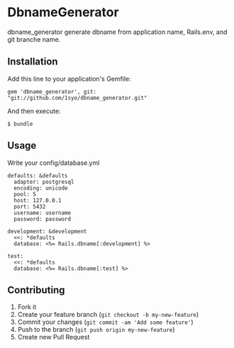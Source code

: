 # DbnameGenerator

dbname_generator generate dbname from application name, Rails.env, and git branche name.

## Installation

Add this line to your application's Gemfile:

    gem 'dbname_generator', git: "git://github.com/1syo/dbname_generator.git"

And then execute:

    $ bundle

## Usage

Write your config/database.yml

    defaults: &defaults
      adapter: postgresql
      encoding: unicode
      pool: 5
      host: 127.0.0.1
      port: 5432
      username: username
      password: password

    development: &development
      <<: *defaults
      database: <%= Rails.dbname[:development] %>

    test:
      <<: *defaults
      database: <%= Rails.dbname[:test] %>

## Contributing

1. Fork it
2. Create your feature branch (`git checkout -b my-new-feature`)
3. Commit your changes (`git commit -am 'Add some feature'`)
4. Push to the branch (`git push origin my-new-feature`)
5. Create new Pull Request
